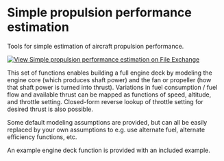 # Simple propulsion performance estimation

Tools for simple estimation of aircraft propulsion performance.

[![View Simple propulsion performance estimation on File Exchange](https://www.mathworks.com/matlabcentral/images/matlab-file-exchange.svg)](https://www.mathworks.com/matlabcentral/fileexchange/40740)

This set of functions enables building a full engine deck by modeling the engine core (which produces shaft power) and the fan or propeller (how that shaft power is turned into thrust).
Variations in fuel consumption / fuel flow and available thrust can be mapped as functions of speed, altitude, and throttle setting. Closed-form reverse lookup of throttle setting for desired thrust is also possible.

Some default modeling assumptions are provided, but can all be easily replaced by your own assumptions to e.g. use alternate fuel, alternate efficiency functions, etc.

An example engine deck function is provided with an included example.
